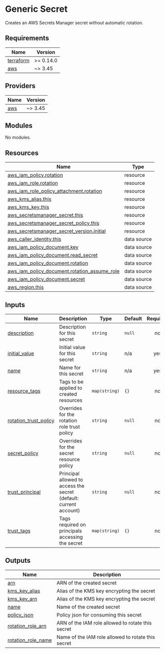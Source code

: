# Generic Secret

Creates an AWS Secrets Manager secret without automatic rotation.

<!-- BEGIN_TF_DOCS -->
## Requirements

| Name | Version |
|------|---------|
| <a name="requirement_terraform"></a> [terraform](#requirement\_terraform) | >= 0.14.0 |
| <a name="requirement_aws"></a> [aws](#requirement\_aws) | ~> 3.45 |

## Providers

| Name | Version |
|------|---------|
| <a name="provider_aws"></a> [aws](#provider\_aws) | ~> 3.45 |

## Modules

No modules.

## Resources

| Name | Type |
|------|------|
| [aws_iam_policy.rotation](https://registry.terraform.io/providers/hashicorp/aws/latest/docs/resources/iam_policy) | resource |
| [aws_iam_role.rotation](https://registry.terraform.io/providers/hashicorp/aws/latest/docs/resources/iam_role) | resource |
| [aws_iam_role_policy_attachment.rotation](https://registry.terraform.io/providers/hashicorp/aws/latest/docs/resources/iam_role_policy_attachment) | resource |
| [aws_kms_alias.this](https://registry.terraform.io/providers/hashicorp/aws/latest/docs/resources/kms_alias) | resource |
| [aws_kms_key.this](https://registry.terraform.io/providers/hashicorp/aws/latest/docs/resources/kms_key) | resource |
| [aws_secretsmanager_secret.this](https://registry.terraform.io/providers/hashicorp/aws/latest/docs/resources/secretsmanager_secret) | resource |
| [aws_secretsmanager_secret_policy.this](https://registry.terraform.io/providers/hashicorp/aws/latest/docs/resources/secretsmanager_secret_policy) | resource |
| [aws_secretsmanager_secret_version.initial](https://registry.terraform.io/providers/hashicorp/aws/latest/docs/resources/secretsmanager_secret_version) | resource |
| [aws_caller_identity.this](https://registry.terraform.io/providers/hashicorp/aws/latest/docs/data-sources/caller_identity) | data source |
| [aws_iam_policy_document.key](https://registry.terraform.io/providers/hashicorp/aws/latest/docs/data-sources/iam_policy_document) | data source |
| [aws_iam_policy_document.read_secret](https://registry.terraform.io/providers/hashicorp/aws/latest/docs/data-sources/iam_policy_document) | data source |
| [aws_iam_policy_document.rotation](https://registry.terraform.io/providers/hashicorp/aws/latest/docs/data-sources/iam_policy_document) | data source |
| [aws_iam_policy_document.rotation_assume_role](https://registry.terraform.io/providers/hashicorp/aws/latest/docs/data-sources/iam_policy_document) | data source |
| [aws_iam_policy_document.secret](https://registry.terraform.io/providers/hashicorp/aws/latest/docs/data-sources/iam_policy_document) | data source |
| [aws_region.this](https://registry.terraform.io/providers/hashicorp/aws/latest/docs/data-sources/region) | data source |

## Inputs

| Name | Description | Type | Default | Required |
|------|-------------|------|---------|:--------:|
| <a name="input_description"></a> [description](#input\_description) | Description for this secret | `string` | `null` | no |
| <a name="input_initial_value"></a> [initial\_value](#input\_initial\_value) | Initial value for this secret | `string` | n/a | yes |
| <a name="input_name"></a> [name](#input\_name) | Name for this secret | `string` | n/a | yes |
| <a name="input_resource_tags"></a> [resource\_tags](#input\_resource\_tags) | Tags to be applied to created resources | `map(string)` | `{}` | no |
| <a name="input_rotation_trust_policy"></a> [rotation\_trust\_policy](#input\_rotation\_trust\_policy) | Overrides for the rotation role trust policy | `string` | `null` | no |
| <a name="input_secret_policy"></a> [secret\_policy](#input\_secret\_policy) | Overrides for the secret resource policy | `string` | `null` | no |
| <a name="input_trust_principal"></a> [trust\_principal](#input\_trust\_principal) | Principal allowed to access the secret (default: current account) | `string` | `null` | no |
| <a name="input_trust_tags"></a> [trust\_tags](#input\_trust\_tags) | Tags required on principals accessing the secret | `map(string)` | `{}` | no |

## Outputs

| Name | Description |
|------|-------------|
| <a name="output_arn"></a> [arn](#output\_arn) | ARN of the created secret |
| <a name="output_kms_key_alias"></a> [kms\_key\_alias](#output\_kms\_key\_alias) | Alias of the KMS key encrypting the secret |
| <a name="output_kms_key_arn"></a> [kms\_key\_arn](#output\_kms\_key\_arn) | Alias of the KMS key encrypting the secret |
| <a name="output_name"></a> [name](#output\_name) | Name of the created secret |
| <a name="output_policy_json"></a> [policy\_json](#output\_policy\_json) | Policy json for consuming this secret |
| <a name="output_rotation_role_arn"></a> [rotation\_role\_arn](#output\_rotation\_role\_arn) | ARN of the IAM role allowed to rotate this secret |
| <a name="output_rotation_role_name"></a> [rotation\_role\_name](#output\_rotation\_role\_name) | Name of the IAM role allowed to rotate this secret |
<!-- END_TF_DOCS -->
